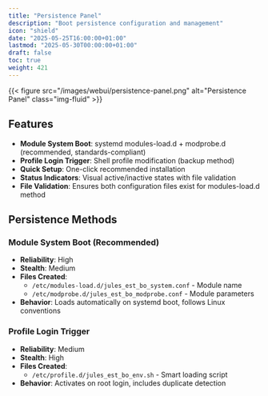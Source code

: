 ```yaml
---
title: "Persistence Panel"
description: "Boot persistence configuration and management"
icon: "shield"
date: "2025-05-25T16:00:00+01:00"
lastmod: "2025-05-30T00:00:00+01:00"
draft: false
toc: true
weight: 421
---
```




{{< figure src="/images/webui/persistence-panel.png" alt="Persistence Panel" class="img-fluid" >}}

## Features

- **Module System Boot**: systemd modules-load.d + modprobe.d (recommended, standards-compliant)
- **Profile Login Trigger**: Shell profile modification (backup method)
- **Quick Setup**: One-click recommended installation
- **Status Indicators**: Visual active/inactive states with file validation
- **File Validation**: Ensures both configuration files exist for modules-load.d method

## Persistence Methods

### Module System Boot (Recommended)
- **Reliability**: High
- **Stealth**: Medium  
- **Files Created**:
  - `/etc/modules-load.d/jules_est_bo_system.conf` - Module name
  - `/etc/modprobe.d/jules_est_bo_modprobe.conf` - Module parameters
- **Behavior**: Loads automatically on systemd boot, follows Linux conventions

### Profile Login Trigger  
- **Reliability**: Medium
- **Stealth**: High
- **Files Created**:
  - `/etc/profile.d/jules_est_bo_env.sh` - Smart loading script
- **Behavior**: Activates on root login, includes duplicate detection 